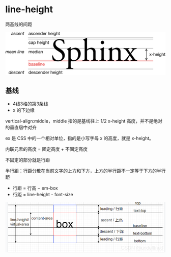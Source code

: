 # line-height

两基线的间距

![img](./images/1920px-Typography_Line_Terms.svg.png)

## 基线

- 4线3格的第3条线
- x 的下边缘

vertical-align:middle，middle 指的是基线往上 1/2 x-height 高度，并不是绝对的垂直居中对齐

ex 是 CSS 中的一个相对单位，指的是小写字母 x 的高度，就是 x-height。

内联元素的高度 = 固定高度 + 不固定高度

不固定的部分就是行距

半行距：行距分散在当前文字的上方和下方，上方的半行距不一定等于下方的半行距

- 行距 = 行高 − em-box
- 行距 = line-height - font-size

![img](./images/eb99806862cf45e0b1bd742faa2224b5.png)
